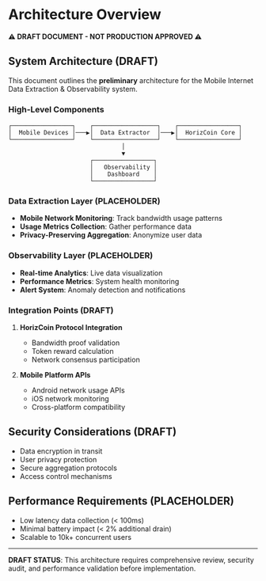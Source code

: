 # Architecture Overview

**⚠️ DRAFT DOCUMENT - NOT PRODUCTION APPROVED ⚠️**

## System Architecture (DRAFT)

This document outlines the **preliminary** architecture for the Mobile Internet Data Extraction & Observability system.

### High-Level Components

```
┌─────────────────┐    ┌──────────────────┐    ┌─────────────────┐
│  Mobile Devices │───▶│  Data Extractor  │───▶│  HorizCoin Core │
└─────────────────┘    └──────────────────┘    └─────────────────┘
                                │
                                ▼
                       ┌─────────────────┐
                       │   Observability │
                       │    Dashboard    │
                       └─────────────────┘
```

### Data Extraction Layer (PLACEHOLDER)

- **Mobile Network Monitoring**: Track bandwidth usage patterns
- **Usage Metrics Collection**: Gather performance data
- **Privacy-Preserving Aggregation**: Anonymize user data

### Observability Layer (PLACEHOLDER)

- **Real-time Analytics**: Live data visualization
- **Performance Metrics**: System health monitoring
- **Alert System**: Anomaly detection and notifications

### Integration Points (DRAFT)

1. **HorizCoin Protocol Integration**
   - Bandwidth proof validation
   - Token reward calculation
   - Network consensus participation

2. **Mobile Platform APIs**
   - Android network usage APIs
   - iOS network monitoring
   - Cross-platform compatibility

## Security Considerations (DRAFT)

- Data encryption in transit
- User privacy protection
- Secure aggregation protocols
- Access control mechanisms

## Performance Requirements (PLACEHOLDER)

- Low latency data collection (< 100ms)
- Minimal battery impact (< 2% additional drain)
- Scalable to 10k+ concurrent users

---

**DRAFT STATUS**: This architecture requires comprehensive review, security audit, and performance validation before implementation.